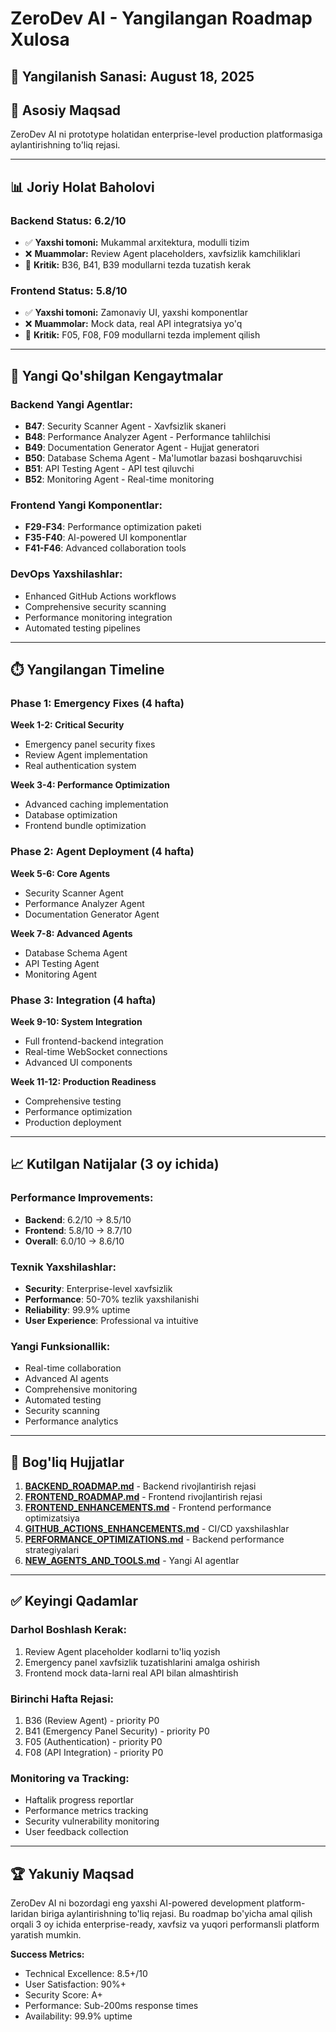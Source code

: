 # ZeroDev AI - Yangilangan Roadmap Xulosa

## 📅 **Yangilanish Sanasi:** August 18, 2025

## 🎯 **Asosiy Maqsad**
ZeroDev AI ni prototype holatidan enterprise-level production platformasiga aylantirishning to'liq rejasi.

---

## 📊 **Joriy Holat Baholovi**

### **Backend Status: 6.2/10**
- ✅ **Yaxshi tomoni:** Mukammal arxitektura, modulli tizim
- ❌ **Muammolar:** Review Agent placeholders, xavfsizlik kamchiliklari
- 🔧 **Kritik:** B36, B41, B39 modullarni tezda tuzatish kerak

### **Frontend Status: 5.8/10** 
- ✅ **Yaxshi tomoni:** Zamonaviy UI, yaxshi komponentlar
- ❌ **Muammolar:** Mock data, real API integratsiya yo'q
- 🔧 **Kritik:** F05, F08, F09 modullarni tezda implement qilish

---

## 🚀 **Yangi Qo'shilgan Kengaytmalar**

### **Backend Yangi Agentlar:**
- **B47**: Security Scanner Agent - Xavfsizlik skaneri
- **B48**: Performance Analyzer Agent - Performance tahlilchisi  
- **B49**: Documentation Generator Agent - Hujjat generatori
- **B50**: Database Schema Agent - Ma'lumotlar bazasi boshqaruvchisi
- **B51**: API Testing Agent - API test qiluvchi
- **B52**: Monitoring Agent - Real-time monitoring

### **Frontend Yangi Komponentlar:**
- **F29-F34**: Performance optimization paketi
- **F35-F40**: AI-powered UI komponentlar
- **F41-F46**: Advanced collaboration tools

### **DevOps Yaxshilashlar:**
- Enhanced GitHub Actions workflows
- Comprehensive security scanning
- Performance monitoring integration
- Automated testing pipelines

---

## ⏱️ **Yangilangan Timeline**

### **Phase 1: Emergency Fixes (4 hafta)**
**Week 1-2: Critical Security**
- Emergency panel security fixes
- Review Agent implementation  
- Real authentication system

**Week 3-4: Performance Optimization**
- Advanced caching implementation
- Database optimization
- Frontend bundle optimization

### **Phase 2: Agent Deployment (4 hafta)**  
**Week 5-6: Core Agents**
- Security Scanner Agent
- Performance Analyzer Agent
- Documentation Generator Agent

**Week 7-8: Advanced Agents**
- Database Schema Agent
- API Testing Agent
- Monitoring Agent

### **Phase 3: Integration (4 hafta)**
**Week 9-10: System Integration**
- Full frontend-backend integration
- Real-time WebSocket connections
- Advanced UI components

**Week 11-12: Production Readiness**
- Comprehensive testing
- Performance optimization
- Production deployment

---

## 📈 **Kutilgan Natijalar (3 oy ichida)**

### **Performance Improvements:**
- **Backend**: 6.2/10 → 8.5/10
- **Frontend**: 5.8/10 → 8.7/10
- **Overall**: 6.0/10 → 8.6/10

### **Texnik Yaxshilashlar:**
- **Security**: Enterprise-level xavfsizlik
- **Performance**: 50-70% tezlik yaxshilanishi  
- **Reliability**: 99.9% uptime
- **User Experience**: Professional va intuitive

### **Yangi Funksionallik:**
- Real-time collaboration
- Advanced AI agents  
- Comprehensive monitoring
- Automated testing
- Security scanning
- Performance analytics

---

## 🔗 **Bog'liq Hujjatlar**

1. **[BACKEND_ROADMAP.md](./BACKEND_ROADMAP.md)** - Backend rivojlantirish rejasi
2. **[FRONTEND_ROADMAP.md](./FRONTEND_ROADMAP.md)** - Frontend rivojlantirish rejasi  
3. **[FRONTEND_ENHANCEMENTS.md](./FRONTEND_ENHANCEMENTS.md)** - Frontend performance optimizatsiya
4. **[GITHUB_ACTIONS_ENHANCEMENTS.md](./GITHUB_ACTIONS_ENHANCEMENTS.md)** - CI/CD yaxshilashlar
5. **[PERFORMANCE_OPTIMIZATIONS.md](./PERFORMANCE_OPTIMIZATIONS.md)** - Backend performance strategiyalari
6. **[NEW_AGENTS_AND_TOOLS.md](./NEW_AGENTS_AND_TOOLS.md)** - Yangi AI agentlar

---

## ✅ **Keyingi Qadamlar**

### **Darhol Boshlash Kerak:**
1. Review Agent placeholder kodlarni to'liq yozish
2. Emergency panel xavfsizlik tuzatishlarini amalga oshirish
3. Frontend mock data-larni real API bilan almashtirish

### **Birinchi Hafta Rejasi:**
1. B36 (Review Agent) - priority P0
2. B41 (Emergency Panel Security) - priority P0  
3. F05 (Authentication) - priority P0
4. F08 (API Integration) - priority P0

### **Monitoring va Tracking:**
- Haftalik progress reportlar
- Performance metrics tracking
- Security vulnerability monitoring
- User feedback collection

---

## 🏆 **Yakuniy Maqsad**

ZeroDev AI ni bozordagi eng yaxshi AI-powered development platform-laridan biriga aylantirishning to'liq rejasi. Bu roadmap bo'yicha amal qilish orqali 3 oy ichida enterprise-ready, xavfsiz va yuqori performansli platform yaratish mumkin.

**Success Metrics:**
- Technical Excellence: 8.5+/10
- User Satisfaction: 90%+  
- Security Score: A+
- Performance: Sub-200ms response times
- Availability: 99.9% uptime
